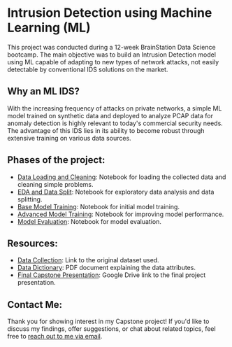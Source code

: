 # Intrusion Detection using Machine Learning (ML)

This project was conducted during a 12-week BrainStation Data Science bootcamp. The main objective was to build an Intrusion Detection model using ML capable of adapting to new types of network attacks, not easily detectable by conventional IDS solutions on the market.

## Why an ML IDS?

With the increasing frequency of attacks on private networks, a simple ML model trained on synthetic data and deployed to analyze PCAP data for anomaly detection is highly relevant to today's commercial security needs. The advantage of this IDS lies in its ability to become robust through extensive training on various data sources.

## Phases of the project:

- [Data Loading and Cleaning](https://github.com/MDSV9/capstone/blob/a5fe55f857adb9b0bcd7ba43d08d54ab39bd78c6/Notebooks/Data%20Loading%20and%20Cleaning.ipynb): Notebook for loading the collected data and cleaning simple problems.
- [EDA and Data Split](https://github.com/MDSV9/capstone/blob/a5fe55f857adb9b0bcd7ba43d08d54ab39bd78c6/Notebooks/EDA%20and%20Train-Test%20Split.ipynb): Notebook for exploratory data analysis and data splitting.
- [Base Model Training](https://github.com/MDSV9/capstone/blob/a5fe55f857adb9b0bcd7ba43d08d54ab39bd78c6/Notebooks/Base%20Model.ipynb): Notebook for initial model training.
- [Advanced Model Training](link_to_notebook): Notebook for improving model performance.
- [Model Evaluation](link_to_notebook): Notebook for model evaluation.

## Resources:

- [Data Collection](https://drive.google.com/drive/folders/1z0_TUUPjnYUQ5X1e-gOQl3xVd3b7gquG?usp=sharing): Link to the original dataset used.
- [Data Dictionary](https://github.com/MDSV9/capstone/blob/a5fe55f857adb9b0bcd7ba43d08d54ab39bd78c6/data-dict.pdf): PDF document explaining the data attributes.
- [Final Capstone Presentation](link_to_google_drive): Google Drive link to the final project presentation.

## Contact Me:

Thank you for showing interest in my Capstone project! If you'd like to discuss my findings, offer suggestions, or chat about related topics, feel free to [reach out to me via email](mailto:moisesdsvera+capstone@gmail.com).
